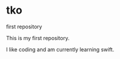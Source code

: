 # tko
first repository

This is my first repository.

I like coding and am currently learning swift.

